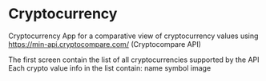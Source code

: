 # Cryptocurrency

Cryptocurrency
App for a comparative view of cryptocurrency values using https://min-api.cryptocompare.com/ (Cryptocompare API)

The first screen contain the list of all cryptocurrencies supported by the API
  Each crypto value info in the list contain:
  <item> name </item>
  <item> symbol </item>
  <item> image </item>
